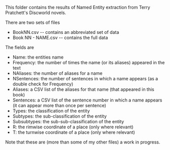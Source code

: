This folder contains the results of Named Entity extraction from Terry
Pratchett's Discworld novels.

There are two sets of files

 + BookNN.csv        -- contains an abbreviated set of data
 + Book NN - NAME.csv -- contains the full data

The fields are
 + Name: the entities name
 + Frequency: the number of times the name (or its aliases) appeared in the text
 + NAliases: the number of aliases for a name
 + NSentences: the number of sentences in which a name appears (as a double check for Frequency)
 + Aliases: a CSV list of the aliases for that name (that appeared in this book)
 + Sentences: a CSV list of the sentence number in which a name appears (it can appear more than once per sentence)
 + Types: the classification of the entity
 + Subtypes: the sub-classification of the entity
 + Subsubtypes: the sub-sub-classification of the entity
 + R: the rimwise coordinate of a place (only where relevant)
 + T: the turnwise coordinate of a place (only where relevant)

Note that these are (more than some of my other files) a work in
progress.


